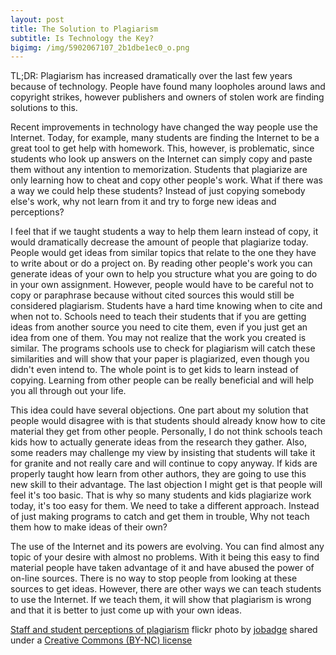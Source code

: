 ```yaml
---
layout: post
title: The Solution to Plagiarism
subtitle: Is Technology the Key?
bigimg: /img/5902067107_2b1dbe1ec0_o.png
---
```


TL;DR: Plagiarism has increased dramatically over the last few years because of technology. People have found many loopholes around laws and copyright strikes, however publishers and owners of stolen work are finding solutions to this.

Recent improvements in technology have changed the way people use the Internet. Today, for example, many students are finding the Internet to be a great tool to get help with homework. This, however, is problematic, since students who look up answers on the Internet can simply copy and paste them without any intention to memorization. Students that plagiarize are only learning how to cheat and copy other people's work. What if there was a way we could help these students? Instead of just copying somebody else's work, why not learn from it and try to forge new ideas and perceptions?

I feel that if we taught students a way to help them learn instead of copy, it would dramatically decrease the amount of people that plagiarize today. People would get ideas from similar topics that relate to the one they have to write about or do a project on. By reading other people's work you can generate ideas of your own to help you structure what you are going to do in your own assignment. However, people would have to be careful not to copy or paraphrase because without cited sources this would still be considered plagiarism. Students have a hard time knowing when to cite and when not to. Schools need to teach their students that if you are getting ideas from another source you need to cite them, even if you just get an idea from one of them. You may not realize that the work you created is similar. The programs schools use to check for plagiarism will catch these similarities and will show that your paper is plagiarized, even though you didn't even intend to. The whole point is to get kids to learn instead of copying. Learning from other people can be really beneficial and will help you all through out your life.

This idea could have several objections. One part about my solution that people would disagree with is that students should already know how to cite material they get from other people. Personally, I do not think schools teach kids how to actually generate ideas from the research they gather. Also, some readers may challenge my view by insisting that students will take it for granite and not really care and will continue to copy anyway. If kids are properly taught how learn from other authors, they are going to use this new skill to their advantage. The last objection I might get is that people will feel it's too basic. That is why so many students and kids plagiarize work today, it's too easy for them. We need to take a different approach. Instead of just making programs to catch and get them in trouble, Why not teach them how to make ideas of their own?

The use of the Internet and its powers are evolving. You can find almost any topic of your desire with almost no problems. With it being this easy to find material people have taken advantage of it and have abused the power of on-line sources. There is no way to stop people from looking at these sources to get ideas. However, there are other ways we can teach students to use the Internet. If we teach them, it will show that plagiarism is wrong and that it is better to just come up with your own ideas.



<a title="Staff and student perceptions of plagiarism" href="https://flickr.com/photos/24612276@N05/5902067107">Staff and student perceptions of plagiarism</a> flickr photo by <a href="https://flickr.com/people/24612276@N05">jobadge</a> shared under a <a href="https://creativecommons.org/licenses/by-nc/2.0/">Creative Commons (BY-NC) license</a> </small>

